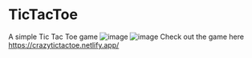 # TicTacToe
A simple Tic Tac Toe game
![image](https://user-images.githubusercontent.com/65328387/176529223-ed76fcbc-cf27-4e3f-bf28-e786e8f21a6e.png)
![image](https://user-images.githubusercontent.com/65328387/176529350-17a0513e-e20e-4594-a4aa-4d7a9018026a.png)
Check out the game here
https://crazytictactoe.netlify.app/
